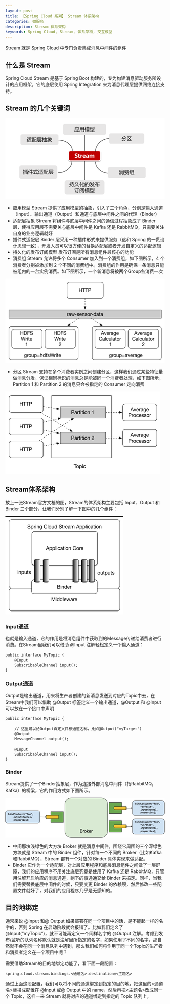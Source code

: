 ```yaml
---
layout: post
title: 【Spring Cloud 系列】 Stream 体系架构
categories: 微服务
description: Stream 体系架构
keywords: Spring Cloud, Stream, 体系架构, 交互模型
---
```



Stream 就是 Spring Cloud 中专门负责集成消息中间件的组件

## 什么是 Stream

Spring Cloud Stream 是基于 Spring Boot 构建的，专为构建消息驱动服务所设计的应用框架，它的底层使用 Spring Integration 来为消息代理层提供网络连接支持。

## Stream 的几个关键词

![](/images/microservice/stream1.png)

- 应用模型    Stream 提供了应用模型的抽象，引入了三个角色，分别是输入通道（Input）、输出通道（Output）和通道与底层中间件之间的代理（Binder）
- 适配层抽象   Stream 将组件与底层中间件之间的通信过程抽象成了 Binder 层，使得应用层不需要关心底层中间件是 Kafka 还是 RabbitMQ，只需要关注自身的业务逻辑就好
- 插件式适配层   Binder 层采用一种插件形式来提供服务（这和 Spring 的一贯设计思想一致），开发人员可以很方便的替换适配层或者开发自定义的适配逻辑
- 持久化的发布订阅模型   发布订阅是所有消息组件最核心的功能
- 消费组   Stream 允许将多个 Consumer 加入到一个消费组，如下图所示，4 个消费者分别被添加到 2 个不同的消费组中。消费组的作用是确保一条消息只能被组内的一台实例消费。如下图所示，一个新消息将被两个Group各消费一次


![](/images/microservice/stream2.png)


- 分区   Stream 支持在多个消费者实例之间创建分区，这样我们通过某些特征量做消息分发，保证相同标识的消息总是能被同一个消费者处理，如下图所示，Partition 1 和 Partition 2 的消息只会被指定的 Consumer 定向消费

![](/images/microservice/stream3.png)


## Stream体系架构


放上一张Stream官方文档的图，Stream的体系架构主要包括 Input、Output 和 Binder 三个部分，让我们分别了解一下图中的几个组件：

![](/images/microservice/stream4.png)

### Input通道

也就是输入通道，它的作用是将消息组件中获取到的Message传递给消费者进行消费。在Stream里我们可以借助 @Input 注解轻松定义一个输入通道：

```
public interface MyTopic {
    @Input
    SubscribableChannel input();
}
```

### Output通道

Output是输出通道，用来将生产者创建的新消息发送到对应的Topic中去，在Stream中我们可以借助 @Output 标签定义一个输出通道，@Output 和 @Input 可以放在一个接口中声明

```
public interface MyTopic {

	// 这里可以给Output自定义目标通道名称，比如@Output("myTarget")
    @Output
    MessageChannel output();

    @Input
    SubscribableChannel input();
}
```


### Binder

Stream提供了一个Binder抽象层，作为连接外部消息中间件（指RabbitMQ，Kafka）的桥梁，它的作用方式如下图所示。

![](/images/microservice/stream5.png)

- 中间那块浅绿色的大方块 Broker 就是消息中间件，围绕它周围的三个深绿色方块就是 Stream 中的 Binder 组件，针对每一个不同的 Broker（比如Kafka和RabbitMQ），Stream 都有一个对应的 Binder 具体实现来做适配。
- Binder 它作为一个适配层，对上层应用程序和底层消息组件之间做了一层屏障，我们的应用程序不用关注底层究竟是使用了 Kafka 还是 RabbitMQ，只管用注解开启响应的消息通道，剩下的事通通交给 Binder 来搞定。同样，当我们需要替换底层中间件的时候，只要变更 Binder 的依赖项，然后修改一些配置文件就好了，对我们的应用程序几乎是无感知的。


## 目的地绑定
通常来说 @Input 和@ Output 如果部署在同一个项目中的话，是不能起一样的名字的，否则 Spring 在启动阶段就会报错了。比如我们定义了 @Input(“myTopic”)，就不可能再定义一个同样名字的 @Output 注解。考虑到发布/监听的队列名称默认就是注解里所指定的名字，如果使用了不同的名字，那自然就不会在同一个消息队列中遇到，那么我们如何将作用于同一个Topic的生产者和消费者定义在一个项目中呢？

需要借助Stream的目的地绑定功能了，看下面一段配置：
```
spring.cloud.stream.bindings.<通道名>.destination=<主题名>
```

通过上面这段配置，我们可以将不同的通道绑定到指定的目的地，把这里的<通道名>替换成配置在 @Input 或@ Output 中的 name，然后再把<主题名>改成同一个 Topic，这样一来 Stream 就将对应的通道绑定到指定的 Topic 队列上。

